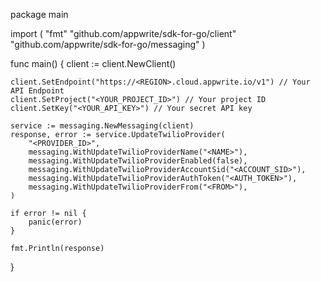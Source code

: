 package main

import (
    "fmt"
    "github.com/appwrite/sdk-for-go/client"
    "github.com/appwrite/sdk-for-go/messaging"
)

func main() {
    client := client.NewClient()

    client.SetEndpoint("https://<REGION>.cloud.appwrite.io/v1") // Your API Endpoint
    client.SetProject("<YOUR_PROJECT_ID>") // Your project ID
    client.SetKey("<YOUR_API_KEY>") // Your secret API key

    service := messaging.NewMessaging(client)
    response, error := service.UpdateTwilioProvider(
        "<PROVIDER_ID>",
        messaging.WithUpdateTwilioProviderName("<NAME>"),
        messaging.WithUpdateTwilioProviderEnabled(false),
        messaging.WithUpdateTwilioProviderAccountSid("<ACCOUNT_SID>"),
        messaging.WithUpdateTwilioProviderAuthToken("<AUTH_TOKEN>"),
        messaging.WithUpdateTwilioProviderFrom("<FROM>"),
    )

    if error != nil {
        panic(error)
    }

    fmt.Println(response)
}
